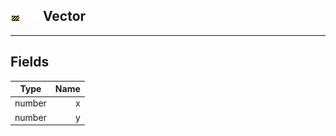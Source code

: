 ## ![unknown](.gitbook/assets/unknown.png) ![Base](.gitbook/assets/base.png) Vector

------
## Fields

| Type   | Name |
| ------ | ---: |
| number | x |
| number | y |

